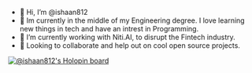 - 👋 Hi, I’m @ishaan812
- 👀 Im currently in the middle of my Engineering degree. I love learning new things in tech and have an intrest in Programming.
- 🌱 I’m currently working with Niti.AI, to disrupt the Fintech industry.
- 💞️ Looking to collaborate and help out on cool open source projects.

[![@ishaan812's Holopin board](https://holopin.me/ishaan812)](https://holopin.io/@ishaan812)

